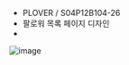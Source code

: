 - PLOVER / S04P12B104-26
- 팔로워 목록 페이지 디자인
- 

![image](/uploads/52253b4610c63c60ba9f0a602d06c0eb/image.png)